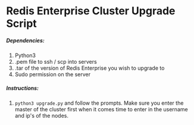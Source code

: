 # Redis Enterprise Cluster Upgrade Script
##### Dependencies:
1. Python3
2. .pem file to ssh / scp into servers
3. .tar of the version of Redis Enterprise you wish to upgrade to
4. Sudo permission on the server

##### Instructions:
1. `python3 upgrade.py` and follow the prompts. Make sure you enter the master of the cluster first when it comes time to enter in the username and ip's of the nodes.

